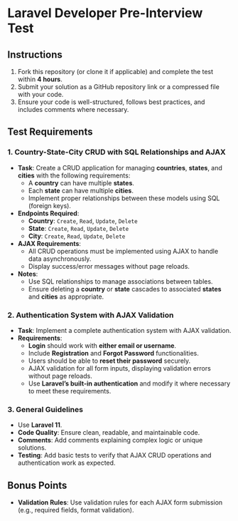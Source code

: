 # Laravel Developer Pre-Interview Test

## Instructions
1. Fork this repository (or clone it if applicable) and complete the test within **4 hours**.
2. Submit your solution as a GitHub repository link or a compressed file with your code.
3. Ensure your code is well-structured, follows best practices, and includes comments where necessary.

## Test Requirements

### 1. Country-State-City CRUD with SQL Relationships and AJAX
- **Task**: Create a CRUD application for managing **countries**, **states**, and **cities** with the following requirements:
    - A **country** can have multiple **states**.
    - Each **state** can have multiple **cities**.
    - Implement proper relationships between these models using SQL (foreign keys).
- **Endpoints Required**:
    - **Country**: `Create`, `Read`, `Update`, `Delete`
    - **State**: `Create`, `Read`, `Update`, `Delete`
    - **City**: `Create`, `Read`, `Update`, `Delete`
- **AJAX Requirements**:
    - All CRUD operations must be implemented using AJAX to handle data asynchronously.
    - Display success/error messages without page reloads.
- **Notes**:
    - Use SQL relationships to manage associations between tables.
    - Ensure deleting a **country** or **state** cascades to associated **states** and **cities** as appropriate.

### 2. Authentication System with AJAX Validation
- **Task**: Implement a complete authentication system with AJAX validation.
- **Requirements**:
    - **Login** should work with **either email or username**.
    - Include **Registration** and **Forgot Password** functionalities.
    - Users should be able to **reset their password** securely.
    - AJAX validation for all form inputs, displaying validation errors without page reloads.
    - Use **Laravel’s built-in authentication** and modify it where necessary to meet these requirements.

### 3. General Guidelines
- Use **Laravel 11**.
- **Code Quality**: Ensure clean, readable, and maintainable code.
- **Comments**: Add comments explaining complex logic or unique solutions.
- **Testing**: Add basic tests to verify that AJAX CRUD operations and authentication work as expected.

## Bonus Points
- **Validation Rules**: Use validation rules for each AJAX form submission (e.g., required fields, format validation).
